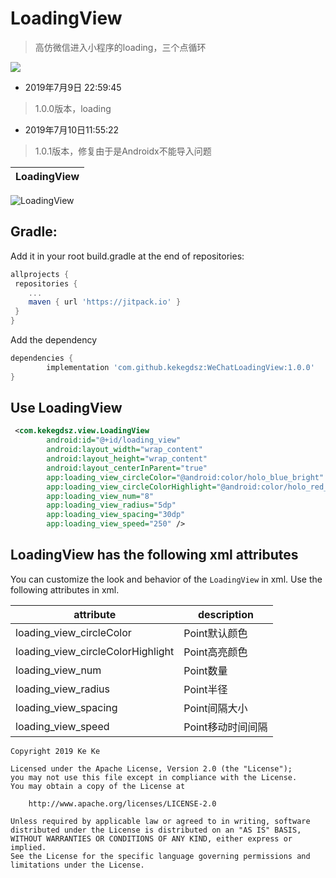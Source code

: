 # LoadingView
> 高仿微信进入小程序的loading，三个点循环

[![](https://jitpack.io/v/kekegdsz/WeChatLoadingView.svg)](https://jitpack.io/#kekegdsz/WeChatLoadingView)

* 2019年7月9日 22:59:45
> 1.0.0版本，loading

* 2019年7月10日11:55:22
> 1.0.1版本，修复由于是Androidx不能导入问题

LoadingView|
---------- |
![LoadingView](https://github.com/kekegdsz/WeChatLoadingView/blob/master/git/loading.gif)

## Gradle:
Add it in your root build.gradle at the end of repositories:
```gradle
allprojects {
 repositories {
 	...
 	maven { url 'https://jitpack.io' }
 }
}
```
Add the dependency
```gradle
dependencies {
        implementation 'com.github.kekegdsz:WeChatLoadingView:1.0.0'
}
```
## Use LoadingView
```xml
 <com.kekegdsz.view.LoadingView
        android:id="@+id/loading_view"
        android:layout_width="wrap_content"
        android:layout_height="wrap_content"
        android:layout_centerInParent="true"
        app:loading_view_circleColor="@android:color/holo_blue_bright"
        app:loading_view_circleColorHighlight="@android:color/holo_red_dark"
        app:loading_view_num="8"
        app:loading_view_radius="5dp"
        app:loading_view_spacing="30dp"
        app:loading_view_speed="250" />
```

## LoadingView has the following xml attributes

You can customize the look and behavior of the `LoadingView` in xml. Use the following attributes in xml.

| attribute | description |
| --------------- | --------------------- |
|loading_view_circleColor|Point默认颜色|
|loading_view_circleColorHighlight|Point高亮颜色|
|loading_view_num|Point数量|
|loading_view_radius|Point半径|
|loading_view_spacing|Point间隔大小|
|loading_view_speed|Point移动时间间隔|

```text
Copyright 2019 Ke Ke

Licensed under the Apache License, Version 2.0 (the "License");
you may not use this file except in compliance with the License.
You may obtain a copy of the License at

    http://www.apache.org/licenses/LICENSE-2.0

Unless required by applicable law or agreed to in writing, software
distributed under the License is distributed on an "AS IS" BASIS,
WITHOUT WARRANTIES OR CONDITIONS OF ANY KIND, either express or implied.
See the License for the specific language governing permissions and
limitations under the License.
```
